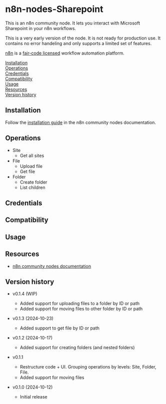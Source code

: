 # n8n-nodes-Sharepoint

This is an n8n community node. It lets you interact with Microsoft Sharepoint in your n8n workflows.

This is a very early version of the node. It is not ready for production use. It contains no error handeling and only supports a limited set of features.

[n8n](https://n8n.io/) is a [fair-code licensed](https://docs.n8n.io/reference/license/) workflow automation platform.

[Installation](#installation)  
[Operations](#operations)  
[Credentials](#credentials)  <!-- delete if no auth needed -->  
[Compatibility](#compatibility)  
[Usage](#usage)  <!-- delete if not using this section -->  
[Resources](#resources)  
[Version history](#version-history) 

## Installation

Follow the [installation guide](https://docs.n8n.io/integrations/community-nodes/installation/) in the n8n community nodes documentation.

## Operations

* Site
  * Get all sites
* File
  * Upload file
  * Get file
* Folder
  * Create folder
  * List children
  
## Credentials

## Compatibility

## Usage

## Resources

* [n8n community nodes documentation](https://docs.n8n.io/integrations/community-nodes/)

## Version history

* v0.1.4 (WIP)
  * Added support for uploading files to a folder by ID or path
  * Added support for moving files to other folder by ID or path


* v0.1.3 (2024-10-23)
  * Added support to get file by ID or path

* v0.1.2 (2024-10-17)
  * Added support for creating folders (and nested folders)

* v0.1.1
  * Restructure code + UI. Grouping operations by levels: Site, Folder, File.
  * Added support for moving files

* v0.1.0 (2024-10-12)
  * Initial release

